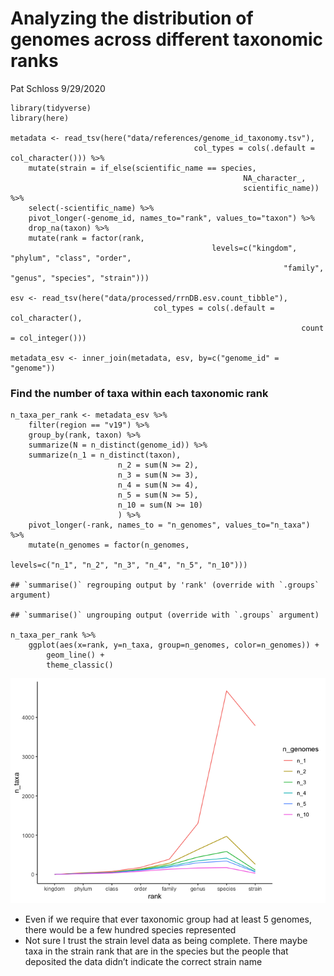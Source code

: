 Analyzing the distribution of genomes across different taxonomic ranks
================
Pat Schloss
9/29/2020

    library(tidyverse)
    library(here)

    metadata <- read_tsv(here("data/references/genome_id_taxonomy.tsv"),
                                             col_types = cols(.default = col_character())) %>%
        mutate(strain = if_else(scientific_name == species,
                                                        NA_character_,
                                                        scientific_name)) %>%
        select(-scientific_name) %>%
        pivot_longer(-genome_id, names_to="rank", values_to="taxon") %>%
        drop_na(taxon) %>%
        mutate(rank = factor(rank,
                                                 levels=c("kingdom", "phylum", "class", "order",
                                                                 "family", "genus", "species", "strain")))

    esv <- read_tsv(here("data/processed/rrnDB.esv.count_tibble"),
                                    col_types = cols(.default = col_character(),
                                                                     count = col_integer()))

    metadata_esv <- inner_join(metadata, esv, by=c("genome_id" = "genome"))

### Find the number of taxa within each taxonomic rank

    n_taxa_per_rank <- metadata_esv %>%
        filter(region == "v19") %>%
        group_by(rank, taxon) %>%
        summarize(N = n_distinct(genome_id)) %>%
        summarize(n_1 = n_distinct(taxon),
                            n_2 = sum(N >= 2),
                            n_3 = sum(N >= 3),
                            n_4 = sum(N >= 4),
                            n_5 = sum(N >= 5),
                            n_10 = sum(N >= 10)
                            ) %>%
        pivot_longer(-rank, names_to = "n_genomes", values_to="n_taxa") %>%
        mutate(n_genomes = factor(n_genomes,
                                                            levels=c("n_1", "n_2", "n_3", "n_4", "n_5", "n_10")))

    ## `summarise()` regrouping output by 'rank' (override with `.groups` argument)

    ## `summarise()` ungrouping output (override with `.groups` argument)

    n_taxa_per_rank %>%
        ggplot(aes(x=rank, y=n_taxa, group=n_genomes, color=n_genomes)) +
            geom_line() +
            theme_classic()

![](2020-09-29-taxa-representation_files/figure-gfm/unnamed-chunk-2-1.png)<!-- -->

-   Even if we require that ever taxonomic group had at least 5 genomes,
    there would be a few hundred species represented
-   Not sure I trust the strain level data as being complete. There
    maybe taxa in the strain rank that are in the species but the people
    that deposited the data didn’t indicate the correct strain name
